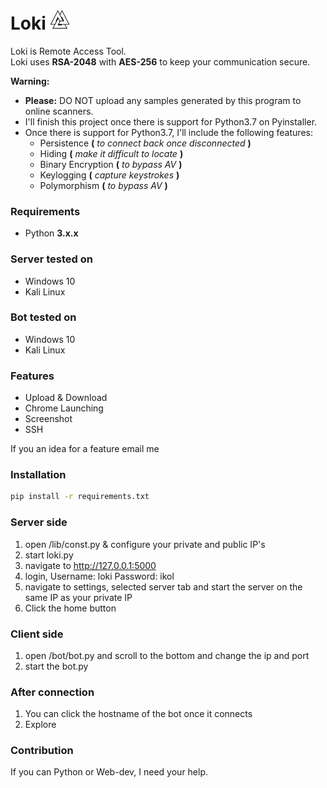 # Loki <img src="/static/img/favicon.png" width="32" height="32">

Loki is Remote Access Tool.<br/>
Loki uses **RSA-2048** with **AES-256** to keep your communication secure.

__Warning:__ 
* **Please:** DO NOT upload any samples generated by this program to online scanners.
* I'll finish this project once there is support for Python3.7 on Pyinstaller.
* Once there is support for Python3.7, I'll include the following features:
    * Persistence **(** *to connect back once disconnected* **)** 
    * Hiding **(** *make it difficult to locate* **)**
    * Binary Encryption **(** *to bypass AV* **)**
    * Keylogging **(** *capture keystrokes* **)**
    * Polymorphism **(** *to bypass AV* **)**      

### Requirements
* Python **3.x.x**

### Server tested on
* Windows 10
* Kali Linux

### Bot tested on
* Windows 10
* Kali Linux

### Features
* Upload & Download
* Chrome Launching
* Screenshot
* SSH

If you an idea for a feature email me

### Installation
```sh
pip install -r requirements.txt
```

### Server side
1) open /lib/const.py & configure your private and public IP's
2) start loki.py
3) navigate to http://127.0.0.1:5000
4) login, Username: loki Password: ikol
5) navigate to settings, selected server tab and start the server on the same IP as your private IP
6) Click the home button 

### Client side
1) open /bot/bot.py and scroll to the bottom and change the ip and port
2) start the bot.py

### After connection
1) You can click the hostname of the bot once it connects 
2) Explore 

### Contribution
If you can Python or Web-dev, I need your help.

